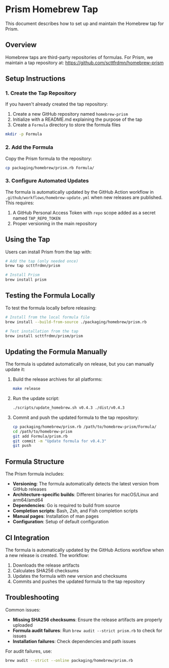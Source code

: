 # Prism Homebrew Tap

This document describes how to set up and maintain the Homebrew tap for Prism.

## Overview

Homebrew taps are third-party repositories of formulas. For Prism, we maintain a tap repository at:
https://github.com/scttfrdmn/homebrew-prism

## Setup Instructions

### 1. Create the Tap Repository

If you haven't already created the tap repository:

1. Create a new GitHub repository named `homebrew-prism`
2. Initialize with a README.md explaining the purpose of the tap
3. Create a `Formula` directory to store the formula files

```bash
mkdir -p Formula
```

### 2. Add the Formula

Copy the Prism formula to the repository:

```bash
cp packaging/homebrew/prism.rb Formula/
```

### 3. Configure Automated Updates

The formula is automatically updated by the GitHub Action workflow in `.github/workflows/homebrew-update.yml` when new releases are published. This requires:

1. A GitHub Personal Access Token with `repo` scope added as a secret named `TAP_REPO_TOKEN`
2. Proper versioning in the main repository

## Using the Tap

Users can install Prism from the tap with:

```bash
# Add the tap (only needed once)
brew tap scttfrdmn/prism

# Install Prism
brew install prism
```

## Testing the Formula Locally

To test the formula locally before releasing:

```bash
# Install from the local formula file
brew install --build-from-source ./packaging/homebrew/prism.rb

# Test installation from the tap
brew install scttfrdmn/prism/prism
```

## Updating the Formula Manually

The formula is updated automatically on release, but you can manually update it:

1. Build the release archives for all platforms:
   ```bash
   make release
   ```

2. Run the update script:
   ```bash
   ./scripts/update_homebrew.sh v0.4.3 ./dist/v0.4.3
   ```

3. Commit and push the updated formula to the tap repository:
   ```bash
   cp packaging/homebrew/prism.rb /path/to/homebrew-prism/Formula/
   cd /path/to/homebrew-prism
   git add Formula/prism.rb
   git commit -m "Update formula for v0.4.3"
   git push
   ```

## Formula Structure

The Prism formula includes:

- **Versioning**: The formula automatically detects the latest version from GitHub releases
- **Architecture-specific builds**: Different binaries for macOS/Linux and arm64/amd64
- **Dependencies**: Go is required to build from source
- **Completion scripts**: Bash, Zsh, and Fish completion scripts
- **Manual pages**: Installation of man pages
- **Configuration**: Setup of default configuration

## CI Integration

The formula is automatically updated by the GitHub Actions workflow when a new release is created. The workflow:

1. Downloads the release artifacts
2. Calculates SHA256 checksums
3. Updates the formula with new version and checksums
4. Commits and pushes the updated formula to the tap repository

## Troubleshooting

Common issues:

- **Missing SHA256 checksums**: Ensure the release artifacts are properly uploaded
- **Formula audit failures**: Run `brew audit --strict prism.rb` to check for issues
- **Installation failures**: Check dependencies and path issues

For audit failures, use:
```bash
brew audit --strict --online packaging/homebrew/prism.rb
```